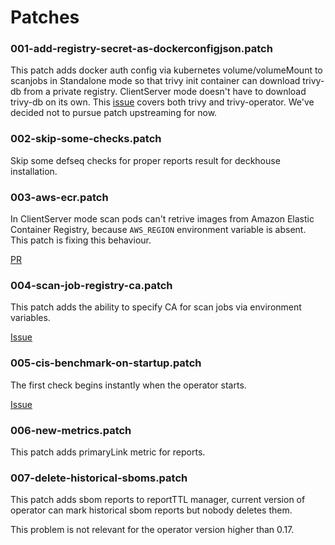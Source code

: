 # Patches

### 001-add-registry-secret-as-dockerconfigjson.patch

This patch adds docker auth config via kubernetes volume/volumeMount to scanjobs in Standalone mode so that trivy init container can download trivy-db from a private registry. ClientServer mode doesn't have to download trivy-db on its own.
This [issue](https://github.com/aquasecurity/trivy-operator/issues/695) covers both trivy and trivy-operator. We've decided not to pursue patch upstreaming for now.

### 002-skip-some-checks.patch

Skip some defseq checks for proper reports result for deckhouse installation.


### 003-aws-ecr.patch

In ClientServer mode scan pods can't retrive images from Amazon Elastic Container Registry, because `AWS_REGION` environment variable is absent.
This patch is fixing this behaviour.

[PR](https://github.com/aquasecurity/trivy-operator/pull/1613)


### 004-scan-job-registry-ca.patch

This patch adds the ability to specify CA for scan jobs via environment variables.

[Issue](https://github.com/deckhouse/deckhouse/issues/4950)


### 005-cis-benchmark-on-startup.patch

The first check begins instantly when the operator starts.

[Issue](https://github.com/deckhouse/deckhouse/issues/5174)

### 006-new-metrics.patch

This patch adds primaryLink metric for reports.

### 007-delete-historical-sboms.patch

This patch adds sbom reports to reportTTL manager, current version of operator can mark historical sbom reports but nobody deletes them.

This problem is not relevant for the operator version higher than 0.17.
